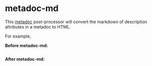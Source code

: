 # metadoc-md

This [metadoc](https://github.com/author/metadoc) post-processor will convert the markdown of description attributes in a metadoc to  HTML.

For example,

**Before metadoc-md:**

![]()

**After metadoc-md:**

![]()
